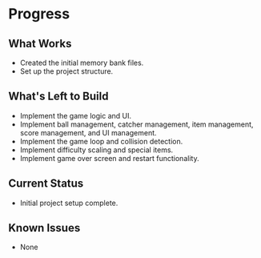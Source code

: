 # Progress

## What Works
- Created the initial memory bank files.
- Set up the project structure.

## What's Left to Build
- Implement the game logic and UI.
- Implement ball management, catcher management, item management, score management, and UI management.
- Implement the game loop and collision detection.
- Implement difficulty scaling and special items.
- Implement game over screen and restart functionality.

## Current Status
- Initial project setup complete.

## Known Issues
- None
